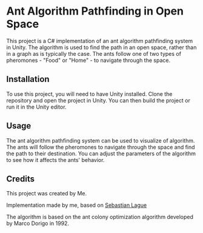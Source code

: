 # Ant Algorithm Pathfinding in Open Space

This project is a C# implementation of an ant algorithm pathfinding system in Unity. 
The algorithm is used to find the path in an open space, rather than in a graph as is typically the case.
The ants follow one of two types of pheromones - "Food" or "Home" - to navigate through the space.

## Installation
To use this project, you will need to have Unity installed. Clone the repository and open the project in Unity. 
You can then build the project or run it in the Unity editor.

## Usage
The ant algorithm pathfinding system can be used to visualize of algorithm. 
The ants will follow the pheromones to navigate through the space and find the path to their destination. 
You can adjust the parameters of the algorithm to see how it affects the ants' behavior.

## Credits
This project was created by Me. 

Implementation made by me, based on [Sebastian Lague](https://www.youtube.com/watch?v=X-iSQQgOd1A)

The algorithm is based on the ant colony optimization algorithm developed by Marco Dorigo in 1992.

